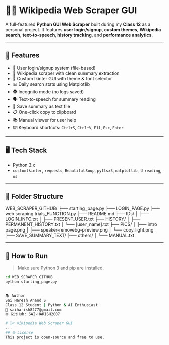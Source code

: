 # 🕵️‍♂️ Wikipedia Web Scraper GUI

A full-featured **Python GUI Web Scraper** built during my **Class 12** as a personal project. It features **user login/signup**, **custom themes**, **Wikipedia search**, **text-to-speech**, **history tracking**, and **performance analytics**.

---

## 🔧 Features

- 🔐 User login/signup system (file-based)
- 📄 Wikipedia scraper with clean summary extraction
- 🎨 CustomTkinter GUI with theme & font selector
- 📊 Daily search stats using Matplotlib
- 🕵️ Incognito mode (no logs saved)
- 🗣️ Text-to-speech for summary reading
- 💾 Save summary as text file
- 📋 One-click copy to clipboard
- 📚 Manual viewer for user help
- ⌨️ Keyboard shortcuts: `Ctrl+S`, `Ctrl+V`, `F11`, `Esc`, `Enter`

---

## 🖥️ Tech Stack

- Python 3.x
- `customtkinter`, `requests`, `BeautifulSoup`, `pyttsx3`, `matplotlib`, `threading`, `os`

---

## 📂 Folder Structure
WEB_SCRAPER_GITHUB/
├── starting_page.py
├── LOGIN_PAGE.py
├── web scraping trials_FUNCTION.py
├── README.md
├── IDs/
│ ├── LOGIN_INFO.txt
│ ├── PRESENT_USER.txt
├── HISTORY/
│ ├── PERMANENT_HISTORY.txt
│ └── [user_name].txt
├── PICS/
│ ├── intro page.png
│ ├── speaker-removebg-preview.png
│ └── copy_light.png
├── SAVE_SUMMARY_TEXT/
├── others/
│ └── MANUAL.txt


---

## 🏁 How to Run

> Make sure Python 3 and pip are installed.

```bash
cd WEB_SCRAPER_GITHUB
python starting_page.py


📚 Author
Sai Haresh Anand S
Class 12 Student | Python & AI Enthusiast
📧 saiharish8277@gmail.com
🌐 GitHub: SAI-HARISH2007

# 🕵️‍♂️ Wikipedia Web Scraper GUI
...
## 🌐 License
This project is open-source and free to use.
